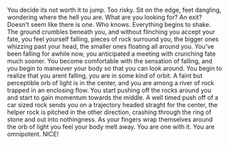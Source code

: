 You decide its not worth it to jump.  Too risky.  Sit on the edge, feet dangling, wondering where the hell you are.  What are you looking for?  An exit?  Doesn't seem like there is one.  Who knows.  Everything begins to shake.  The ground crumbles beneath you, and without flinching you accept your fate, you feel yourself falling, pieces of rock surround you, the bigger ones whizzing past your head, the smaller ones floating all around you.  You've been falling for awhile now, you anticipated a meeting with crunching fate much sooner.  You become comfortable with the sensation of falling, and you begin to maneuver your body so that you can look around.  You begin to realize that you arent falling, you are in some kind of orbit.  A faint but perceptible orb of light is in the center, and you are among a river of rock trapped in an enclosing flow.  You start pushing off the rocks around you and start to gain momentum towards the middle.  A well timed push off of a car sized rock sends you on a trajectory headed straght for the center, the helper rock is pitched in the other direction, crashing through the ring of stone and out into nothingness.  As your fingers wrap themselves around the orb of light you feel your body melt away.  You are one with it.  You are omnipotent.  NICE!